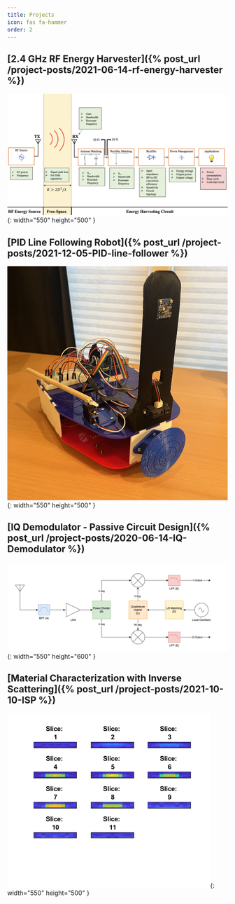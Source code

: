 ```yaml
---
title: Projects 
icon: fas fa-hammer
order: 2
---
```


## [2.4 GHz RF Energy Harvester]({% post_url /project-posts/2021-06-14-rf-energy-harvester %})
![Block Diagram](/assets/project-img/2021-06-14-rf-energy-harvester/block9.png){: width="550" height="500" }

<!---
## [Method of Moments Antenna Simulator]({% post_url /project-posts/2020-03-28-MoM-Antenna-backup %})
![Block Diagram](/assets/project-img/2020-03-28-MoM-Antenna-backup/CodeSnippet.png){: width="550" height="500" }
--->

## [PID Line Following Robot]({% post_url /project-posts/2021-12-05-PID-line-follower %})
![Block Diagram](/assets/project-img/2021-12-05-PID-line-follower/assemble_view2.jpg){: width="550" height="500" }

## [IQ Demodulator - Passive Circuit Design]({% post_url /project-posts/2020-06-14-IQ-Demodulator %})
![Block Diagram](/assets/project-img/2020-06-14-IQ-Demodulator/block_diagram_.png){: width="550" height="600" }

## [Material Characterization with Inverse Scattering]({% post_url /project-posts/2021-10-10-ISP %})
![Block Diagram](/assets/project-img/2021-10-10-ISP/eta_recocvery_example.png){: width="550" height="500" }

<!---

-
# IQ Demodulator: Passive Circuit Simulation

--->
